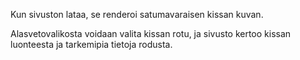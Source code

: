 
Kun sivuston lataa, se renderoi satumavaraisen kissan kuvan.

Alasvetovalikosta voidaan valita kissan rotu, ja sivusto kertoo kissan luonteesta ja tarkemipia tietoja rodusta.
